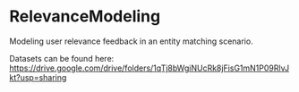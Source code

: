 # RelevanceModeling
Modeling user relevance feedback in an entity matching scenario.

Datasets can be found here:
https://drive.google.com/drive/folders/1qTj8bWgiNUcRk8jFisG1mN1P09RlvJkt?usp=sharing
